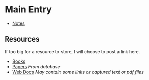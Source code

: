 # Main Entry

* [Notes](notes/entry.md)

## Resources
If too big for a resource to store, I will choose to post a link here.

* [Books](books/books_entry.md)
* [Papers](papers/papers_entry.md) *From database*
* [Web Docs](webdoc/webdoc_entry.md) *May contain some links or captured text or pdf files*
